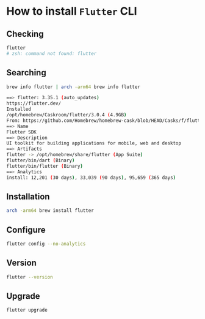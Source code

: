 # How to install `Flutter` CLI

## Checking
```sh
flutter
# zsh: command not found: flutter
```

## Searching
```sh
brew info flutter | arch -arm64 brew info flutter

==> flutter: 3.35.1 (auto_updates)
https://flutter.dev/
Installed
/opt/homebrew/Caskroom/flutter/3.0.4 (4.9GB)
From: https://github.com/Homebrew/homebrew-cask/blob/HEAD/Casks/f/flutter.rb
==> Name
Flutter SDK
==> Description
UI toolkit for building applications for mobile, web and desktop
==> Artifacts
flutter -> /opt/homebrew/share/flutter (App Suite)
flutter/bin/dart (Binary)
flutter/bin/flutter (Binary)
==> Analytics
install: 12,201 (30 days), 33,039 (90 days), 95,659 (365 days)
```

## Installation
```sh
arch -arm64 brew install flutter
```

## Configure
```sh
flutter config --no-analytics
```

## Version
```sh
flutter --version
```

## Upgrade
```sh
flutter upgrade
```
